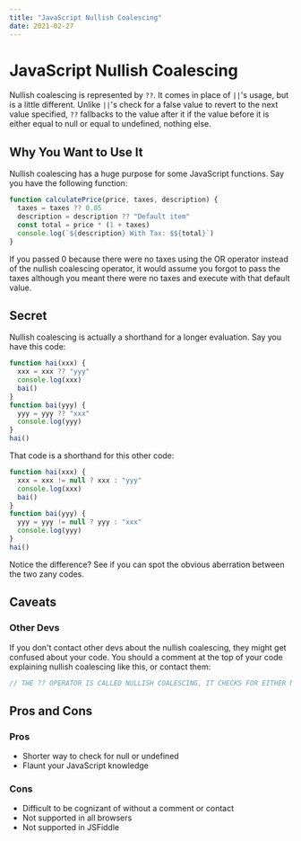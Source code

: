 ```yaml
---
title: "JavaScript Nullish Coalescing"
date: 2021-02-27
---
```


# JavaScript Nullish Coalescing

Nullish coalescing is represented by `??`. It comes in place of `||`'s usage, but is a little different. Unlike `||`'s check for a false value to revert to the next value specified, `??` fallbacks to the value after it if the value before it is either equal to null or equal to undefined, nothing else.

## Why You Want to Use It

Nullish coalescing has a huge purpose for some JavaScript functions. Say you have the following function:

```javascript
function calculatePrice(price, taxes, description) {
  taxes = taxes ?? 0.05
  description = description ?? "Default item"
  const total = price * (1 + taxes)
  console.log(`${description} With Tax: $${total}`)
}
```

If you passed 0 because there were no taxes using the OR operator instead of the nullish coalescing operator, it would assume you forgot to pass the taxes although you meant there were no taxes and execute with that default value.

## Secret

Nullish coalescing is actually a shorthand for a longer evaluation. Say you have this code:

```javascript
function hai(xxx) {
  xxx = xxx ?? "yyy"
  console.log(xxx)
  bai()
}
function bai(yyy) {
  yyy = yyy ?? "xxx"
  console.log(yyy)
}
hai()
```

That code is a shorthand for this other code:

```javascript
function hai(xxx) {
  xxx = xxx != null ? xxx : "yyy"
  console.log(xxx)
  bai()
}
function bai(yyy) {
  yyy = yyy != null ? yyy : "xxx"
  console.log(yyy)
}
hai()
```

Notice the difference? See if you can spot the obvious aberration between the two zany codes.

## Caveats

### Other Devs

If you don't contact other devs about the nullish coalescing, they might get confused about your code. You should a comment at the top of your code explaining nullish coalescing like this, or contact them:

```javascript
// THE ?? OPERATOR IS CALLED NULLISH COALESCING, IT CHECKS FOR EITHER NULL OR UNDEFINED ON THE EXPRESSION BEFORE AND IF THAT CHECK RETURNS TRUE, FALLS BACK TO THE EXPRESSION AFTER.
```

## Pros and Cons

### Pros

- Shorter way to check for null or undefined
- Flaunt your JavaScript knowledge

### Cons

- Difficult to be cognizant of without a comment or contact
- Not supported in all browsers
- Not supported in JSFiddle
